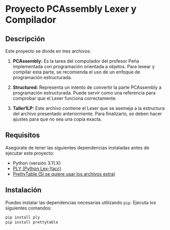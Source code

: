 # Proyecto PCAssembly Lexer y Compilador

## Descripción
Este proyecto se divide en tres archivos:

1. **PCAssembly:** Es la tarea del computador del profesor Peña implementada con programación orientada a objetos. Para lexear y compilar esta parte, se recomienda el uso de un enfoque de programación estructurada.

2. **Structured:** Representa un intento de convertir la parte PCAssembly a programación estructurada. Puede servir como una referencia para comprobar que el Lexer funciona correctamente.

3. **Taller1LP:** Este archivo contiene el Lexer que se asemeja a la estructura del archivo presentado anteriormente. Para finalizarlo, se deben hacer ajustes para que no sea una copia exacta.

## Requisitos
Asegúrate de tener las siguientes dependencias instaladas antes de ejecutar este proyecto:

- Python (versión 3.11.X)
- [PLY (Python Lex-Yacc)](https://pypi.org/project/ply/)
- [PrettyTable (Si se quiere usar los archivos extra)](https://pypi.org/project/prettytable/)

## Instalación
Puedes instalar las dependencias necesarias utilizando `pip`. Ejecuta los siguientes comandos:

```bash
pip install ply
pip install prettytable
